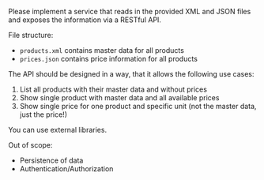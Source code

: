 Please implement a service that reads in the provided XML and JSON files and exposes the information via a RESTful API.

File structure:
- `products.xml` contains master data for all products
- `prices.json` contains price information for all products

The API should be designed in a way, that it allows the following use cases:
1. List all products with their master data and without prices
2. Show single product with master data and all available prices
3. Show single price for one product and specific unit (not the master data, just the price!)

You can use external libraries.

Out of scope:
- Persistence of data
- Authentication/Authorization
